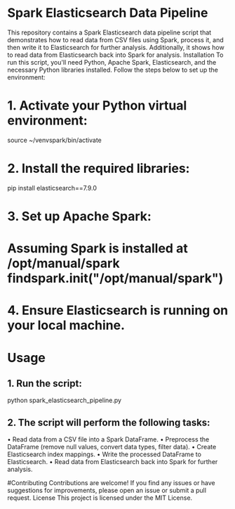 # Spark Elasticsearch Data Pipeline

This repository contains a Spark Elasticsearch data pipeline script that demonstrates how to read data from CSV files using Spark, process it, and then write it to Elasticsearch for further analysis. Additionally, it shows how to read data from Elasticsearch back into Spark for analysis.
Installation
To run this script, you'll need Python, Apache Spark, Elasticsearch, and the necessary Python libraries installed. Follow the steps below to set up the environment:

# 1.	Activate your Python virtual environment:

source ~/venvspark/bin/activate 

# 2.	Install the required libraries:

pip install elasticsearch==7.9.0 

# 3.	Set up Apache Spark:

# Assuming Spark is installed at /opt/manual/spark findspark.init("/opt/manual/spark") 

# 4.	Ensure Elasticsearch is running on your local machine.

# Usage
## 1.	Run the script:

python spark_elasticsearch_pipeline.py 

## 2.	The script will perform the following tasks:
•	Read data from a CSV file into a Spark DataFrame.
•	Preprocess the DataFrame (remove null values, convert data types, filter data).
•	Create Elasticsearch index mappings.
•	Write the processed DataFrame to Elasticsearch.
•	Read data from Elasticsearch back into Spark for further analysis.

#Contributing
Contributions are welcome! If you find any issues or have suggestions for improvements, please open an issue or submit a pull request.
License
This project is licensed under the MIT License.

